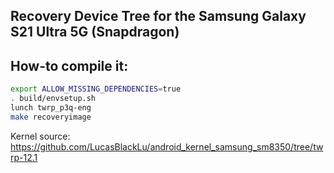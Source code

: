 ## Recovery Device Tree for the Samsung Galaxy S21 Ultra 5G (Snapdragon)

## How-to compile it:

```sh
export ALLOW_MISSING_DEPENDENCIES=true
. build/envsetup.sh
lunch twrp_p3q-eng
make recoveryimage
```

Kernel source:
https://github.com/LucasBlackLu/android_kernel_samsung_sm8350/tree/twrp-12.1
